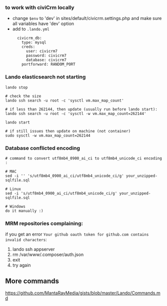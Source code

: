 ### to work with civiCrm locally
- change `$env` to 'dev' in sites/default/civicrm.settings.php and make sure all variables have 'dev' option
- add to `.lando.yml`
    ```
      civicrm_db:
        type: mysql
        creds:
          user: civicrm7
          password: civicrm7
          database: civicrm7
        portforward: RANDOM_PORT
    ```

### Lando elasticsearch not starting
```
lando stop

# check the size
lando ssh search -u root -c 'sysctl vm.max_map_count'

# if less than 262144, then update (usually run before lando start):
lando ssh search -u root -c 'sysctl -w vm.max_map_count=262144'

lando start

# if still issues then update on machine (not container)
sudo sysctl -w vm.max_map_count=262144
```

### Database conflicted encoding
```
# command to convert utf8mb4_0900_ai_ci to utf8mb4_unicode_ci encoding :

# MAC
sed -i '' 's/utf8mb4_0900_ai_ci/utf8mb4_unicode_ci/g' your_unzipped-sqlfile.sql

# Linux
sed -i 's/utf8mb4_0900_ai_ci/utf8mb4_unicode_ci/g' your_unzipped-sqlfile.sql

# Windows
do it manually :)
```

### MRM repositories complaining:
if you get an error `Your github oauth token for github.com contains invalid characters`:
1. lando ssh appserver
2. rm /var/www/.composer/auth.json
3. exit
4. try again

## More commands
https://github.com/MantaRayMedia/gists/blob/master/Lando/Commands.md
